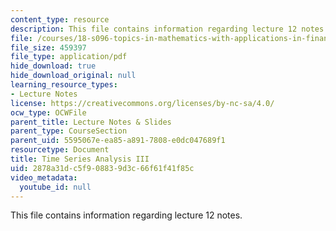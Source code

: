 ```yaml
---
content_type: resource
description: This file contains information regarding lecture 12 notes.
file: /courses/18-s096-topics-in-mathematics-with-applications-in-finance-fall-2013/2878a31dc5f908839d3c66f61f41f85c_MIT18_S096F13_lecnote12.pdf
file_size: 459397
file_type: application/pdf
hide_download: true
hide_download_original: null
learning_resource_types:
- Lecture Notes
license: https://creativecommons.org/licenses/by-nc-sa/4.0/
ocw_type: OCWFile
parent_title: Lecture Notes & Slides
parent_type: CourseSection
parent_uid: 5595067e-ea85-a891-7808-e0dc047689f1
resourcetype: Document
title: Time Series Analysis III
uid: 2878a31d-c5f9-0883-9d3c-66f61f41f85c
video_metadata:
  youtube_id: null
---
```

This file contains information regarding lecture 12 notes.